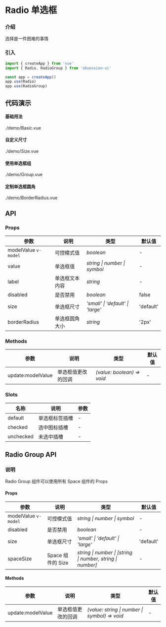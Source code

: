 # Radio 单选框

### 介绍

选择是一件困难的事情

### 引入

```js
import { createApp } from 'vue'
import { Radio, RadioGroup } from 'obsession-ui'

const app = createApp()
app.use(Radio)
app.use(RadioGroup)
```

## 代码演示

#### 基础用法

<demo-code transform>./demo/Basic.vue</demo-code>

#### 自定义尺寸

<demo-code transform>./demo/Size.vue</demo-code>

#### 使用单选框组

<demo-code transform>./demo/Group.vue</demo-code>

#### 定制单选框圆角

<demo-code transform>./demo/BorderRadius.vue</demo-code>

## API

### Props

| 参数      | 说明           | 类型                                                                | 默认值 |
| --------- | -------------- | ------------------------------------------------------------------- | ------ |
| modelValue `v-model`   | 可控模式值       | _boolean_          | -     |
| value     | 单选框值   | _string \| number \| symbol_           | -      |
| label | 单选框文本内容 | _string_ | - |
| disabled | 是否禁用 | _boolean_ | false |
| size | 单选框尺寸 | _'small' \| 'default' \| 'large'_ | 'default' |
| borderRadius | 单选框圆角大小 | _string_ | '2px' |

### Methods

| 参数      | 说明           | 类型                                                                | 默认值 |
| --------- | -------------- | ------------------------------------------------------------------- | ------ |
| update:modelValue      | 单选框值更改的回调       | _(value: boolean) => void_          | -     |

### Slots

| 名称    | 说明     | 参数 |
| ------- | -------- | --- |
| default | 单选框标签插槽 | - |
| checked | 选中图标插槽 | - |
| unchecked | 未选中插槽 | - |

## Radio Group API

### 说明

Radio Group 组件可以使用所有 Space 组件的 Props

#### Props

| 参数      | 说明           | 类型                                                                | 默认值 |
| --------- | -------------- | ------------------------------------------------------------------- | ------ |
| modelValue `v-model`   | 可控模式值       | _string \| number \| symbol_          | -     |
| disabled     | 是否禁用   | _boolean_           | -      |
| size | 单选框尺寸 | _'small' \| 'default' \| 'large'_ | 'default' |
| spaceSize | Space 组件的 Size | _string \| number \| [string \| number, string \| number]_ | - |

#### Methods

| 参数      | 说明           | 类型                                                                | 默认值 |
| --------- | -------------- | ------------------------------------------------------------------- | ------ |
| update:modelValue      | 单选框值更改的回调       | _(value: string \| number \| symbol) => void_          | -     |